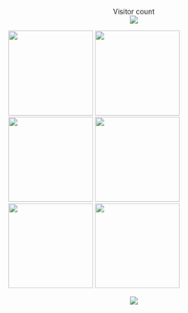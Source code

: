 <p align="center"> 
  Visitor count<br>
  <img src="https://profile-counter.glitch.me/shuming1998/count.svg" />
</p>

<div align=left>
<img src="https://github.com/shuming1998/shuming1998/blob/main/dist/firework.gif" style=" width:170px;height:140 px"/>
<img src="https://github.com/shuming1998/shuming1998/blob/main/dist/firework.gif" style=" width:170px;height:140 px"/>
<img src="https://github.com/shuming1998/shuming1998/blob/main/dist/firework.gif" style=" width:170px;height:140 px"/>
<img src="https://github.com/shuming1998/shuming1998/blob/main/dist/firework.gif" style=" width:170px;height:140 px"/>
<img src="https://github.com/shuming1998/shuming1998/blob/main/dist/firework.gif" style=" width:170px;height:140 px"/>
<img src="https://github.com/shuming1998/shuming1998/blob/main/dist/firework.gif" style=" width:170px;height:140 px"/>
</div>


<p align="center"> 
<a href=#><img src="https://github.com/shuming1998/shuming1998/blob/main/dist/github-user-contribution.svg"></a>
</p>



